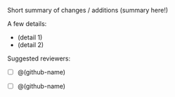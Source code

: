 Short summary of changes / additions
(summary here!)

A few details:
- (detail 1)
- (detail 2)

Suggested reviewers:

- [ ] @(github-name)
- [ ] @(github-name)

